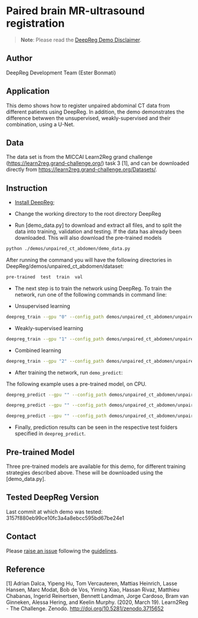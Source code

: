 # Paired brain MR-ultrasound registration

> **Note**: Please read the
> [DeepReg Demo Disclaimer](introduction.html#demo-disclaimer).

## Author

DeepReg Development Team (Ester Bonmati)

## Application

This demo shows how to register unpaired abdominal CT data from different patients using
DeepReg. In addition, the demo demonstrates the difference betwwen the unsupervised,
weakly-supervised and their combination, using a U-Net.

## Data

The data set is from the MICCAI Learn2Reg grand challenge
(https://learn2reg.grand-challenge.org/) task 3 [1], and can be downloaded directly from
https://learn2reg.grand-challenge.org/Datasets/.

## Instruction

- [Install DeepReg](https://deepreg.readthedocs.io/en/latest/getting_started/install.html);

- Change the working directory to the root directory DeepReg

- Run [demo_data.py] to download and extract all files, and to split the data into
  training, validation and testing. If the data has already been downloaded. This will
  also download the pre-trained models

```bash
python ./demos/unpaired_ct_abdomen/demo_data.py
```

After running the command you will have the following directories in
DeepReg/demos/unpaired_ct_abdomen/dataset:

```bash
pre-trained  test  train  val
```

- The next step is to train the network using DeepReg. To train the network, run one of
  the following commands in command line:

- Unsupervised learning

```bash
deepreg_train --gpu "0" --config_path demos/unpaired_ct_abdomen/unpaired_ct_abdomen_unsup.yaml --log_dir unpaired_ct_abdomen_unsup
```

- Weakly-supervised learning

```bash
deepreg_train --gpu "1" --config_path demos/unpaired_ct_abdomen/unpaired_ct_abdomen_weakly.yaml --log_dir unpaired_ct_abdomen_weakly
```

- Combined learning

```bash
deepreg_train --gpu "2" --config_path demos/unpaired_ct_abdomen/unpaired_ct_abdomen_comb.yaml --log_dir unpaired_ct_abdomen_comb
```

- After training the network, run `demo_predict`:

The following example uses a pre-trained model, on CPU.

```bash
deepreg_predict --gpu "" --config_path demos/unpaired_ct_abdomen/unpaired_ct_abdomen_unsup.yaml --ckpt_path demos/unpaired_ct_abdomen/dataset/pre-trained/unsup/weights-epoch5000.ckpt --log_dir unpaired_ct_abdomen_unsup --save_png --mode test
```

```bash
deepreg_predict --gpu "" --config_path demos/unpaired_ct_abdomen/unpaired_ct_abdomen_weakly.yaml --ckpt_path demos/unpaired_ct_abdomen/dataset/pre-trained/weakly/weights-epoch2250.ckpt --log_dir unpaired_ct_abdomen_weakly --save_png --mode test
```

```bash
deepreg_predict --gpu "" --config_path demos/unpaired_ct_abdomen/unpaired_ct_abdomen_comb.yaml --ckpt_path demos/unpaired_ct_abdomen/dataset/pre-trained/comb/weights-epoch2000.ckpt --log_dir unpaired_ct_abdomen_comb --save_png --mode test
```

- Finally, prediction results can be seen in the respective test folders specified in
  `deepreg_predict`.

## Pre-trained Model

Three pre-trained models are available for this demo, for different training strategies
described above. These will be downloaded using the [demo_data.py].

## Tested DeepReg Version

Last commit at which demo was tested: 3157f880eb99ce10fc3a4a8ebcc595bd67be24e1

## Contact

Please [raise an issue](https://github.com/DeepRegNet/DeepReg/issues/new) following the
[guidelines](https://deepreg.readthedocs.io/en/latest/contributing/guide.html).

## Reference

[1] Adrian Dalca, Yipeng Hu, Tom Vercauteren, Mattias Heinrich, Lasse Hansen, Marc
Modat, Bob de Vos, Yiming Xiao, Hassan Rivaz, Matthieu Chabanas, Ingerid Reinertsen,
Bennett Landman, Jorge Cardoso, Bram van Ginneken, Alessa Hering, and Keelin Murphy.
(2020, March 19). Learn2Reg - The Challenge. Zenodo.
http://doi.org/10.5281/zenodo.3715652
